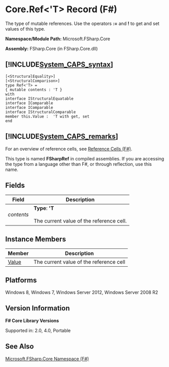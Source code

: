 # Core.Ref<'T> Record (F#)

The type of mutable references. Use the operators  **:=** and **!** to get and set values of this type.

**Namespace/Module Path:** Microsoft.FSharp.Core

**Assembly:** FSharp.Core (in FSharp.Core.dll)


## [!INCLUDE[System_CAPS_syntax](//System/Token/System_CAPS_syntax_md.md)]

```
[<StructuralEquality>]
[<StructuralComparison>]
type Ref<'T> =
{ mutable contents : 'T }
with
interface IStructuralEquatable
interface IComparable
interface IComparable
interface IStructuralComparable
member this.Value :  'T with get, set
end
```

## [!INCLUDE[System_CAPS_remarks](//System/Token/System_CAPS_remarks_md.md)]
For an overview of reference cells, see [Reference Cells &#40;F&#35;&#41;](Reference+Cells+28%F%2329%.md).

This type is named **FSharpRef** in compiled assemblies. If you are accessing the type from a language other than F#, or through reflection, use this name.


## Fields


|Field|Description|
|-----|-----------|
|*contents*|**Type**: **'T**<br /><br />The current value of the reference cell.|

## Instance Members


|Member|Description|
|------|-----------|
|[Value](http://msdn.microsoft.com/en-us/library/4f7eac48-f3c9-4dd5-ab06-5f6cde41f56c)|The current value of the reference cell|

## Platforms
Windows 8, Windows 7, Windows Server 2012, Windows Server 2008 R2


## Version Information
**F# Core Library Versions**

Supported in: 2.0, 4.0, Portable




## See Also
[Microsoft.FSharp.Core Namespace &#40;F&#35;&#41;](Microsoft.FSharp.Core+Namespace+28%F%2329%.md)

